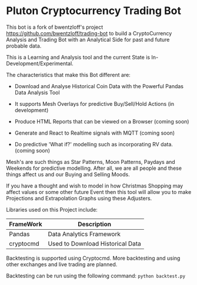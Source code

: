 # Pluton Cryptocurrency Trading Bot

This bot is a fork of bwentzloff's project https://github.com/bwentzloff/trading-bot to
build a CryptoCurrency Analysis and Trading Bot with an Analytical Side for past and future
probable data.

This is a Learning and Analysis tool and the current State is In-Development/Experimental. 

The characteristics that make this Bot different are:

 - Download and Analyse Historical Coin Data with the Powerful Pandas Data Analysis Tool
 
 - It supports Mesh Overlays for predictive Buy/Sell/Hold Actions (in development)
 
 - Produce HTML Reports that can be viewed on a Browser (coming soon)
 
 - Generate and React to Realtime signals with MQTT (coming soon)
 
 - Do predictive 'What if?' modelling such as incorporating RV data. (coming soon)
 
Mesh's are such things as Star Patterns, Moon Patterns, Paydays and Weekends
for predictive modelling. After all, we are all people and these things affect us and
our Buying and Selling Moods.

If you have a thought and wish to model in how Christmas Shopping may affect values
or some other future Event then this tool will allow you to make Projections and
Extrapolation Graphs using these Adjusters.

Libraries used on this Project include:

| FrameWork | Description                              |
| --------- | ---------------------------------------- |
| Pandas    | Data Analytics Framework                 |
| cryptocmd | Used to Download Historical Data         |

Backtesting is supported using Cryptocmd. More backtesting and using other exchanges and live trading are planned.

Backtesting can be run using the following command:
`python backtest.py`

